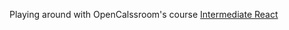 Playing around with OpenCalssroom's course [Intermediate React](https://openclassrooms.com/fr/courses/7315991-intermediate-react/7572006-get-the-most-out-of-this-course)
